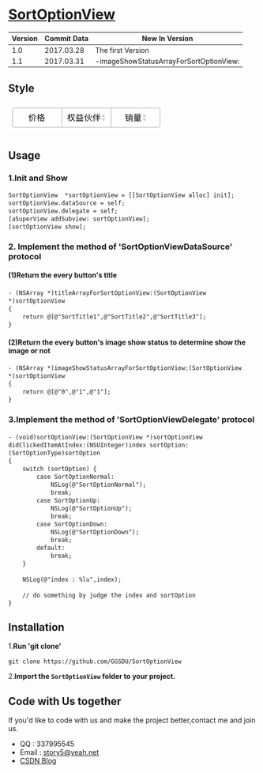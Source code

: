 # [SortOptionView](https://github.com/GGSDU/SortOptionView)

|Version|Commit Data|New In Version|
|---|---|---|
|1.0|2017.03.28|The first Version|
|1.1|2017.03.31|-imageShowStatusArrayForSortOptionView:|

## Style
![guide](https://github.com/GGSDU/SortOptionView/blob/master/SortOptionView/SortOptionView/guide.gif)

## Usage

### 1.Init and Show
```
SortOptionView  *sortOptionView = [[SortOptionView alloc] init];
sortOptionView.dataSource = self;
sortOptionView.delegate = self;
[aSuperView addSubview: sortOptionView];
[sortOptionView show];
```
### 2. Implement the method of 'SortOptionViewDataSource' protocol

#### (1)Return the every button's title
```
- (NSArray *)titleArrayForSortOptionView:(SortOptionView *)sortOptionView
{
    return @[@"SortTitle1",@"SortTitle2",@"SortTitle3"];
}

```
#### (2)Return the every button's image show status to determine show the image or not
```
- (NSArray *)imageShowStatusArrayForSortOptionView:(SortOptionView *)sortOptionView
{
    return @[@"0",@"1",@"1"];
}
```

### 3.Implement the method of 'SortOptionViewDelegate' protocol
```
- (void)sortOptionView:(SortOptionView *)sortOptionView didClickedItemAtIndex:(NSUInteger)index sortOption:(SortOptionType)sortOption
{
    switch (sortOption) {
        case SortOptionNormal:
            NSLog(@"SortOptionNormal");
            break;
        case SortOptionUp:
            NSLog(@"SortOptionUp");
            break;
        case SortOptionDown:
            NSLog(@"SortOptionDown");
            break;
        default:
            break;
    }
    
    NSLog(@"index : %lu",index);
    
    // do something by judge the index and sortOption
}
```

## Installation
1.**Run 'git clone'**

```
git clone https://github.com/GGSDU/SortOptionView
```

2.**Import the `SortOptionView` folder to your project.**

## Code with Us together
If you'd like to code with us and make the project better,contact me and join
 us.
 
- QQ : 337995545
- Email : story5@yeah.net
- [CSDN Blog](http://blog.csdn.net/story51314)
